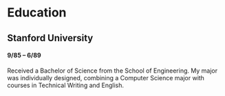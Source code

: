 # Education

## Stanford University
#### 9/85 – 6/89	 	

Received a Bachelor of Science from the School of Engineering. My major was individually designed, combining a Computer Science major with courses in Technical Writing and English.
